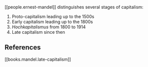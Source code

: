 
[[people.ernest-mandel]] distinguishes several stages of capitalism:

1. Proto-capitalism leading up to the 1500s
2. Early capitalism leading up to the 1800s
3. *Hochkapitalismus* from 1800 to 1914
4. Late capitalism since then

## References
[[books.mandel.late-capitalism]]
